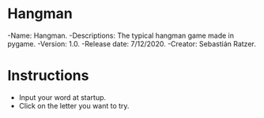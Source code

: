 # Hangman
-Name: Hangman.
-Descriptions: The typical hangman game made in pygame.
-Version: 1.0.
-Release date: 7/12/2020.
-Creator: Sebastián Ratzer.

# Instructions
- Input your word at startup.
- Click on the letter you want to try.
